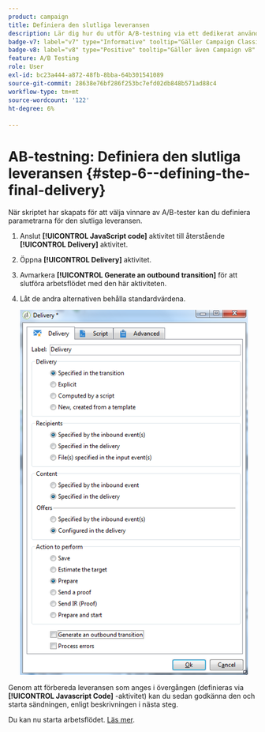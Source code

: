 ```yaml
---
product: campaign
title: Definiera den slutliga leveransen
description: Lär dig hur du utför A/B-testning via ett dedikerat användningsfall
badge-v7: label="v7" type="Informative" tooltip="Gäller Campaign Classic v7"
badge-v8: label="v8" type="Positive" tooltip="Gäller även Campaign v8"
feature: A/B Testing
role: User
exl-id: bc23a444-a872-48fb-8bba-64b301541089
source-git-commit: 28638e76bf286f253bc7efd02db848b571ad88c4
workflow-type: tm+mt
source-wordcount: '122'
ht-degree: 6%

---
```


# AB-testning: Definiera den slutliga leveransen {#step-6--defining-the-final-delivery}

När skriptet har skapats för att välja vinnare av A/B-tester kan du definiera parametrarna för den slutliga leveransen.

1. Anslut **[!UICONTROL JavaScript code]** aktivitet till återstående **[!UICONTROL Delivery]** aktivitet.
1. Öppna **[!UICONTROL Delivery]** aktivitet.
1. Avmarkera **[!UICONTROL Generate an outbound transition]** för att slutföra arbetsflödet med den här aktiviteten.
1. Låt de andra alternativen behålla standardvärdena.

   ![](assets/ab_test_final_delivery.png)

Genom att förbereda leveransen som anges i övergången (definieras via **[!UICONTROL Javascript Code]** -aktivitet) kan du sedan godkänna den och starta sändningen, enligt beskrivningen i nästa steg.

Du kan nu starta arbetsflödet. [Läs mer](a-b-testing-uc-start-workflow.md).
